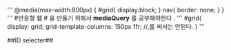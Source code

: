 '''
@media(max-width:800px)
{
  #grid{
    display:block;
  }
  nav{
    border: none;
  }
}
'''
#반응형 웹 # 을 만들기 위해서 **mediaQuery** 를 공부해야한다 .
'''
#grid{
  display: grid;
  grid-template-columns:   150px 1fr; //,를 써서는 안된다.
}
'''

##ID selecter##
